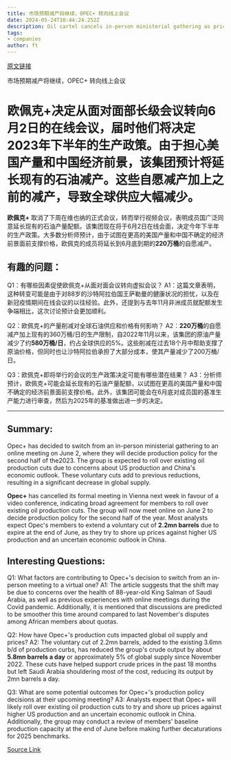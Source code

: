 ```yaml
---
title: 市场预期减产将继续，OPEC+ 转向线上会议
date: 2024-05-24T10:44:24.252Z
description: Oil cartel cancels in-person ministerial gathering as prices hover around three-month lows
tags: 
- companies
author: ft
---
```


[原文链接](https://ft.com/content/78f3b6f2-d7e1-43df-8649-57e0fa296900)

市场预期减产将继续，OPEC+ 转向线上会议

# 欧佩克+决定从面对面部长级会议转向6月2日的在线会议，届时他们将决定2023年下半年的生产政策。由于担心美国产量和中国经济前景，该集团预计将延长现有的石油减产。这些自愿减产加上之前的减产，导致全球供应大幅减少。

**欧佩克+** 取消了下周在维也纳的正式会议，转而举行视频会议，表明成员国广泛同意延长现有的石油产量配额。该集团现在将于6月2日在线会面，决定今年下半年的生产政策。大多数分析师预计，由于试图在更高的美国产量和中国不确定的经济前景面前支撑价格，欧佩克的成员将延长到6月底到期的**220万桶**的自愿减产。

## 有趣的问题：

Q1：有哪些因素促使欧佩克+从面对面会议转向虚拟会议？
A1：这篇文章表明，这种转变可能是由于对88岁的沙特阿拉伯国王萨勒曼的健康状况的担忧，以及在新冠疫情期间在线会议的以往经验。此外，还提到与去年11月非洲成员就配额发生争端相比，这次讨论预计会更加顺利。

Q2：欧佩克+的产量削减对全球石油供应和价格有何影响？
A2：**220万桶**的自愿减产加上现有的360万桶/日的生产限制，自2022年11月以来，该集团的原油产量减少了约**580万桶/日**，约占全球供应的5%。这些削减在过去18个月中帮助支撑了原油价格，但同时也让沙特阿拉伯承担了大部分成本，使其产量减少了200万桶/日。

Q3：欧佩克+即将举行的会议的生产政策决定可能有哪些潜在结果？
A3：分析师预计，欧佩克+可能会延长现有的石油产量配额，以试图在更高的美国产量和中国不确定的经济前景面前支撑价格。此外，该集团可能会在6月底对成员国的基准生产能力进行审查，然后为2025年的基准做出进一步的决定。

---

## Summary:
Opec+ has decided to switch from an in-person ministerial gathering to an online meeting on June 2, where they will decide production policy for the second half of the2023. The group is expected to roll over existing oil production cuts due to concerns about US production and China's economic outlook. These voluntary cuts add to previous reductions, resulting in a significant decrease in global supply.

**Opec+** has cancelled its formal meeting in Vienna next week in favour of a video conference, indicating broad agreement for members to roll over existing oil production cuts. The group will now meet online on June 2 to decide production policy for the second half of the year. Most analysts expect Opec's members to extend a voluntary cut of **2.2mn barrels** due to expire at the end of June, as they try to shore up prices against higher US production and an uncertain economic outlook in China.

## Interesting Questions:
Q1: What factors are contributing to Opec+'s decision to switch from an in-person meeting to a virtual one?
A1: The article suggests that the shift may be due to concerns over the health of 88-year-old King Salman of Saudi Arabia, as well as previous experiences with online meetings during the Covid pandemic. Additionally, it is mentioned that discussions are predicted to be smoother this time around compared to last November's disputes among African members about quotas.

Q2: How have Opec+'s production cuts impacted global oil supply and prices?
A2: The voluntary cut of 2.2mn barrels, added to the existing 3.6mn b/d of production curbs, has reduced the group's crude output by about **5.8mn barrels a day** or approximately 5% of global supply since November 2022. These cuts have helped support crude prices in the past 18 months but left Saudi Arabia shouldering most of the cost, reducing its output by 2mn barrels a day.

Q3: What are some potential outcomes for Opec+'s production policy decisions at their upcoming meeting?
A3: Analysts expect that Opec+ will likely roll over existing oil production cuts to try and shore up prices against higher US production and an uncertain economic outlook in China. Additionally, the group may conduct a review of members' baseline production capacity at the end of June before making further decaturations for 2025 benchmarks.

[Source Link](https://ft.com/content/78f3b6f2-d7e1-43df-8649-57e0fa296900)

